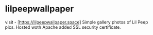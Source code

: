 # lilpeepwallpaper
visit - [https://lilpeepwallpaper.space]
Simple gallery photos of Lil Peep pics. Hosted woth Apache added SSL security certificate.
